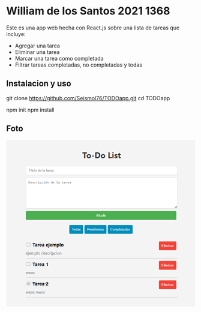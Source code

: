 # William de los Santos 2021 1368

Este es una app web hecha con React.js sobre una lista de tareas que incluye:

 - Agregar una tarea
 - Eliminar una tarea
 - Marcar una tarea como completada
 - Filtrar tareas completadas, no completadas y todas

## Instalacion y uso
   git clone https://github.com/Seismol76/TODOapp.git
   cd TODOapp

 npm init
 npm install

## Foto


![image](https://github.com/Seismol76/TODOapp/blob/master/Todofoto.png)



